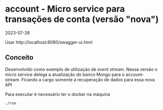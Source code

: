 # account - Micro service para transações de conta (versão "nova")
2023-07-28

Usar http://localhost:8080/swagger-ui.html

## Conceito

Desenvolvido como exemplo de utilização de *event stream*.
Nessa versão o micro service delega a atualização do banco Mongo para o account-stream.
Ficando a cargo somente a recuperação de dados para essa nova API

Para executar é necessário ter o docker na máquina

```
./run
```
